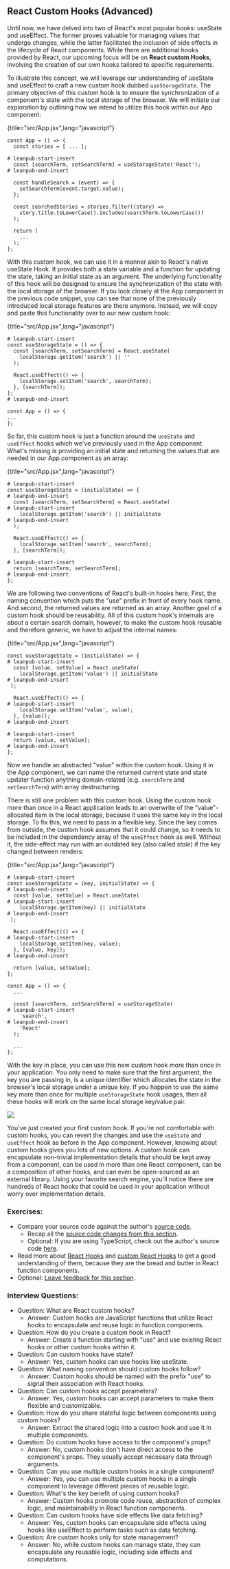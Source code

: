 ## React Custom Hooks (Advanced)

Until now, we have delved into two of React's most popular hooks: useState and useEffect. The former proves valuable for managing values that undergo changes, while the latter facilitates the inclusion of side effects in the lifecycle of React components. While there are additional hooks provided by React, our upcoming focus will be on **React custom Hooks**, involving the creation of our own hooks tailored to specific requirements.

To illustrate this concept, we will leverage our understanding of useState and useEffect to craft a new custom hook dubbed `useStorageState`. The primary objective of this custom hook is to ensure the synchronization of a component's state with the local storage of the browser. We will initiate our exploration by outlining how we intend to utilize this hook within our App component:

{title="src/App.jsx",lang="javascript"}
~~~~~~~
const App = () => {
  const stories = [ ... ];

# leanpub-start-insert
  const [searchTerm, setSearchTerm] = useStorageState('React');
# leanpub-end-insert

  const handleSearch = (event) => {
    setSearchTerm(event.target.value);
  };

  const searchedStories = stories.filter((story) =>
    story.title.toLowerCase().includes(searchTerm.toLowerCase())
  );

  return (
    ...
  );
};
~~~~~~~

With this custom hook, we can use it in a manner akin to React's native useState Hook. It provides both a state variable and a function for updating the state, taking an initial state as an argument. The underlying functionality of this hook will be designed to ensure the synchronization of the state with the local storage of the browser. If you look closely at the App component in the previous code snippet, you can see that none of the previously introduced local storage features are there anymore. Instead, we will copy and paste this functionality over to our new custom hook:

{title="src/App.jsx",lang="javascript"}
~~~~~~~
# leanpub-start-insert
const useStorageState = () => {
  const [searchTerm, setSearchTerm] = React.useState(
    localStorage.getItem('search') || ''
  );

  React.useEffect(() => {
    localStorage.setItem('search', searchTerm);
  }, [searchTerm]);
};
# leanpub-end-insert

const App = () => {
...
};
~~~~~~~

So far, this custom hook is just a function around the `useState` and `useEffect` hooks which we've previously used in the App component. What's missing is providing an initial state and returning the values that are needed in our App component as an array:

{title="src/App.jsx",lang="javascript"}
~~~~~~~
# leanpub-start-insert
const useStorageState = (initialState) => {
# leanpub-end-insert
  const [searchTerm, setSearchTerm] = React.useState(
# leanpub-start-insert
    localStorage.getItem('search') || initialState
# leanpub-end-insert
  );

  React.useEffect(() => {
    localStorage.setItem('search', searchTerm);
  }, [searchTerm]);

# leanpub-start-insert
  return [searchTerm, setSearchTerm];
# leanpub-end-insert
};
~~~~~~~

We are following two conventions of React's built-in hooks here. First, the naming convention which puts the "use" prefix in front of every hook name. And second, the returned values are returned as an array. Another goal of a custom hook should be reusability. All of this custom hook's internals are about a certain search domain, however, to make the custom hook reusable and therefore generic, we have to adjust the internal names:

{title="src/App.jsx",lang="javascript"}
~~~~~~~
const useStorageState = (initialState) => {
# leanpub-start-insert
  const [value, setValue] = React.useState(
    localStorage.getItem('value') || initialState
# leanpub-end-insert
 );

  React.useEffect(() => {
# leanpub-start-insert
    localStorage.setItem('value', value);
  }, [value]);
# leanpub-end-insert

# leanpub-start-insert
  return [value, setValue];
# leanpub-end-insert
};
~~~~~~~

Now we handle an abstracted "value" within the custom hook. Using it in the App component, we can name the returned current state and state updater function anything domain-related (e.g. `searchTerm` and `setSearchTerm`) with array destructuring.

There is still one problem with this custom hook. Using the custom hook more than once in a React application leads to an overwrite of the "value"-allocated item in the local storage, because it uses the same key in the local storage. To fix this, we need to pass in a flexible key. Since the key comes from outside, the custom hook assumes that it could change, so it needs to be included in the dependency array of the `useEffect` hook as well. Without it, the side-effect may run with an outdated key (also called *stale*) if the key changed between renders:

{title="src/App.jsx",lang="javascript"}
~~~~~~~
# leanpub-start-insert
const useStorageState = (key, initialState) => {
# leanpub-end-insert
  const [value, setValue] = React.useState(
# leanpub-start-insert
    localStorage.getItem(key) || initialState
# leanpub-end-insert
 );

  React.useEffect(() => {
# leanpub-start-insert
    localStorage.setItem(key, value);
  }, [value, key]);
# leanpub-end-insert

  return [value, setValue];
};

const App = () => {
  ...

  const [searchTerm, setSearchTerm] = useStorageState(
# leanpub-start-insert
    'search',
# leanpub-end-insert
    'React'
  );

  ...
};
~~~~~~~

With the key in place, you can use this new custom hook more than once in your application. You only need to make sure that the first argument, the key you are passing in, is a unique identifier which allocates the state in the browser's local storage under a unique key. If you happen to use the same key more than once for multiple `useStorageState` hook usages, then all these hooks will work on the same local storage key/value pair.

![](images/use-storage-state.png)

You've just created your first custom hook. If you're not comfortable with custom hooks, you can revert the changes and use the `useState` and `useEffect` hook as before in the App component. However, knowing about custom hooks gives you lots of new options. A custom hook can encapsulate non-trivial implementation details that should be kept away from a component, can be used in more than one React component, can be a composition of other hooks, and can even be open-sourced as an external library. Using your favorite search engine, you'll notice there are hundreds of React hooks that could be used in your application without worry over implementation details.

### Exercises:

* Compare your source code against the author's [source code](https://bit.ly/3vC6zkJ).
  * Recap all the [source code changes from this section](https://bit.ly/4aYZjjc).
  * Optional: If you are using TypeScript, check out the author's source code [here](https://bit.ly/3SD7dok).
* Read more about [React Hooks](https://www.robinwieruch.de/react-hooks/) and [custom React Hooks](https://www.robinwieruch.de/react-custom-hook/) to get a good understanding of them, because they are the bread and butter in React function components.
* Optional: [Leave feedback for this section](https://forms.gle/5seN1Rv3ZwXmWmDR9).

### Interview Questions:

* Question: What are React custom hooks?
  * Answer: Custom hooks are JavaScript functions that utilize React hooks to encapsulate and reuse logic in function components.
* Question: How do you create a custom hook in React?
  * Answer: Create a function starting with "use" and use existing React hooks or other custom hooks within it.
* Question: Can custom hooks have state?
  * Answer: Yes, custom hooks can use hooks like useState.
* Question: What naming convention should custom hooks follow?
  * Answer: Custom hooks should be named with the prefix "use" to signal their association with React hooks.
* Question: Can custom hooks accept parameters?
  * Answer: Yes, custom hooks can accept parameters to make them flexible and customizable.
* Question: How do you share stateful logic between components using custom hooks?
  * Answer: Extract the shared logic into a custom hook and use it in multiple components.
* Question: Do custom hooks have access to the component's props?
  * Answer: No, custom hooks don't have direct access to the component's props. They usually accept necessary data through arguments.
* Question: Can you use multiple custom hooks in a single component?
  * Answer: Yes, you can use multiple custom hooks in a single component to leverage different pieces of reusable logic.
* Question: What's the key benefit of using custom hooks?
  * Answer: Custom hooks promote code reuse, abstraction of complex logic, and maintainability in React function components.
* Question: Can custom hooks have side effects like data fetching?
  * Answer: Yes, custom hooks can encapsulate side effects using hooks like useEffect to perform tasks such as data fetching.
* Question: Are custom hooks only for state management?
  * Answer: No, while custom hooks can manage state, they can encapsulate any reusable logic, including side effects and computations.
